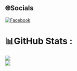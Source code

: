 
## 🌐Socials
[![Facebook](https://img.shields.io/badge/Facebook-%231877F2.svg?logo=Facebook&logoColor=white)](https://facebook.com/tmdCaptain) 


# 📊GitHub Stats :

![](https://github-readme-streak-stats.herokuapp.com/?user=tmdCaptain&theme=radical&hide_border=false)<br/>
![](https://github-readme-stats.vercel.app/api/top-langs/?username=tmdCaptain&theme=radical&hide_border=false&include_all_commits=false&count_private=false&layout=compact)


